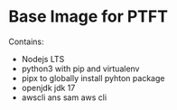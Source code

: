 # Base Image for PTFT

Contains:

- Nodejs LTS
- python3 with pip and virtualenv
- pipx to globally install pyhton package
- openjdk jdk 17
- awscli ans sam aws cli